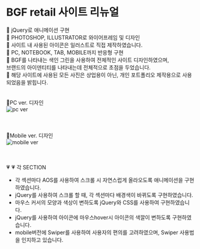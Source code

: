 # BGF retail 사이트 리뉴얼
📌 jQuery로 애니메이션 구현 <br/>
📌 PHOTOSHOP, ILLUSTRATOR로 와이어프레임 및 디자인<br/>
📌 사이트 내 사용된 아이콘은 일러스트로 직접 제작하였습니다.<br/>
📌 PC, NOTEBOOK, TAB, MOBILE까지 반응형 구현<br/>
📌 BGF를 나타내는 색인 그린을 사용하여 전체적인 사이트 디자인하였으며, <br/>
  브랜드의 아이덴티티를 나타내는데 전체적으로 초점을 두었습니다.<br/>
📌 해당 사이트에 사용된 모든 사진은 상업용이 아닌, 개인 포트폴리오 제작용으로 사용되었음을 밝힙니다.
<br/>
<br/>
<br/>
💛PC ver. 디자인<br/>
![pc ver](https://user-images.githubusercontent.com/75009488/111439754-07505680-8749-11eb-89e0-0645b4eb190b.jpg)
<br/>
<br/>
<br/>
<br/>
💛Mobile ver. 디자인<br/>
![mobile ver](https://user-images.githubusercontent.com/75009488/111439764-0a4b4700-8749-11eb-9009-c7045f011217.jpg)
<br/>
<br/>
<br/>


💗 
💗 각 SECTION <br/>
  - 각 섹션마다 AOS를 사용하여 스크롤 시 자연스럽게 올라오도록 애니메이션을 구현하였습니다.<br/>
  - jQuery를 사용하여 스크롤 할 때, 각 섹션마다 배경색이 바뀌도록 구현하였습니다.<br/>
  - 마우스 커서의 모양과 색상이 변하도록 jQuery와 CSS를 사용하여 구현하였습니다.<br/>
  - jQuery를 사용하여 아이콘에 마우스hover시 아이콘의 색깔이 변하도록 구현하였습니다.<br/>
  - mobile버전에 Swiper를 사용하여 사용자의 편의를 고려하였으며, Swiper 사용법을 인지하고 있습니다.<br/>
  <br/>
  <br/>
  <br/>


